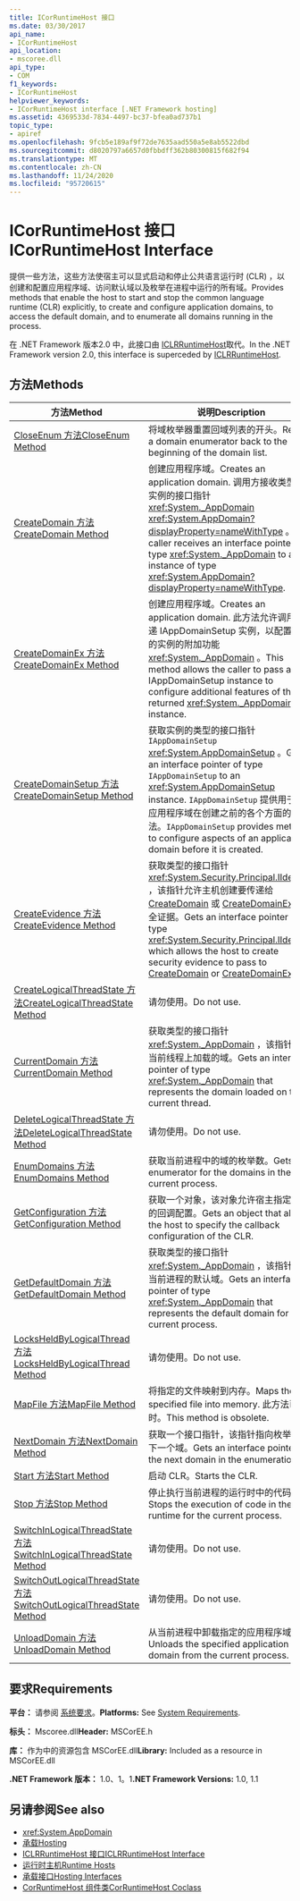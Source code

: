 ```yaml
---
title: ICorRuntimeHost 接口
ms.date: 03/30/2017
api_name:
- ICorRuntimeHost
api_location:
- mscoree.dll
api_type:
- COM
f1_keywords:
- ICorRuntimeHost
helpviewer_keywords:
- ICorRuntimeHost interface [.NET Framework hosting]
ms.assetid: 4369533d-7834-4497-bc37-bfea0ad737b1
topic_type:
- apiref
ms.openlocfilehash: 9fcb5e189af9f72de7635aad550a5e8ab5522dbd
ms.sourcegitcommit: d8020797a6657d0fbbdff362b80300815f682f94
ms.translationtype: MT
ms.contentlocale: zh-CN
ms.lasthandoff: 11/24/2020
ms.locfileid: "95720615"
---
```

# <a name="icorruntimehost-interface"></a><span data-ttu-id="68600-102">ICorRuntimeHost 接口</span><span class="sxs-lookup"><span data-stu-id="68600-102">ICorRuntimeHost Interface</span></span>

<span data-ttu-id="68600-103">提供一些方法，这些方法使宿主可以显式启动和停止公共语言运行时 (CLR) ，以创建和配置应用程序域、访问默认域以及枚举在进程中运行的所有域。</span><span class="sxs-lookup"><span data-stu-id="68600-103">Provides methods that enable the host to start and stop the common language runtime (CLR) explicitly, to create and configure application domains, to access the default domain, and to enumerate all domains running in the process.</span></span>  
  
 <span data-ttu-id="68600-104">在 .NET Framework 版本2.0 中，此接口由 [ICLRRuntimeHost](iclrruntimehost-interface.md)取代。</span><span class="sxs-lookup"><span data-stu-id="68600-104">In the .NET Framework version 2.0, this interface is superceded by [ICLRRuntimeHost](iclrruntimehost-interface.md).</span></span>  
  
## <a name="methods"></a><span data-ttu-id="68600-105">方法</span><span class="sxs-lookup"><span data-stu-id="68600-105">Methods</span></span>  
  
|<span data-ttu-id="68600-106">方法</span><span class="sxs-lookup"><span data-stu-id="68600-106">Method</span></span>|<span data-ttu-id="68600-107">说明</span><span class="sxs-lookup"><span data-stu-id="68600-107">Description</span></span>|  
|------------|-----------------|  
|[<span data-ttu-id="68600-108">CloseEnum 方法</span><span class="sxs-lookup"><span data-stu-id="68600-108">CloseEnum Method</span></span>](icorruntimehost-closeenum-method.md)|<span data-ttu-id="68600-109">将域枚举器重置回域列表的开头。</span><span class="sxs-lookup"><span data-stu-id="68600-109">Resets a domain enumerator back to the beginning of the domain list.</span></span>|  
|[<span data-ttu-id="68600-110">CreateDomain 方法</span><span class="sxs-lookup"><span data-stu-id="68600-110">CreateDomain Method</span></span>](icorruntimehost-createdomain-method.md)|<span data-ttu-id="68600-111">创建应用程序域。</span><span class="sxs-lookup"><span data-stu-id="68600-111">Creates an application domain.</span></span> <span data-ttu-id="68600-112">调用方接收类型为的实例的接口指针 <xref:System._AppDomain> <xref:System.AppDomain?displayProperty=nameWithType> 。</span><span class="sxs-lookup"><span data-stu-id="68600-112">The caller receives an interface pointer of type <xref:System._AppDomain> to an instance of type <xref:System.AppDomain?displayProperty=nameWithType>.</span></span>|  
|[<span data-ttu-id="68600-113">CreateDomainEx 方法</span><span class="sxs-lookup"><span data-stu-id="68600-113">CreateDomainEx Method</span></span>](icorruntimehost-createdomainex-method.md)|<span data-ttu-id="68600-114">创建应用程序域。</span><span class="sxs-lookup"><span data-stu-id="68600-114">Creates an application domain.</span></span> <span data-ttu-id="68600-115">此方法允许调用方传递 IAppDomainSetup 实例，以配置返回的实例的附加功能 <xref:System._AppDomain> 。</span><span class="sxs-lookup"><span data-stu-id="68600-115">This method allows the caller to pass an IAppDomainSetup instance to configure additional features of the returned <xref:System._AppDomain> instance.</span></span>|  
|[<span data-ttu-id="68600-116">CreateDomainSetup 方法</span><span class="sxs-lookup"><span data-stu-id="68600-116">CreateDomainSetup Method</span></span>](icorruntimehost-createdomainsetup-method.md)|<span data-ttu-id="68600-117">获取实例的类型的接口指针 `IAppDomainSetup` <xref:System.AppDomainSetup> 。</span><span class="sxs-lookup"><span data-stu-id="68600-117">Gets an interface pointer of type `IAppDomainSetup` to an <xref:System.AppDomainSetup> instance.</span></span> <span data-ttu-id="68600-118">`IAppDomainSetup` 提供用于配置应用程序域在创建之前的各个方面的方法。</span><span class="sxs-lookup"><span data-stu-id="68600-118">`IAppDomainSetup` provides methods to configure aspects of an application domain before it is created.</span></span>|  
|[<span data-ttu-id="68600-119">CreateEvidence 方法</span><span class="sxs-lookup"><span data-stu-id="68600-119">CreateEvidence Method</span></span>](icorruntimehost-createevidence-method.md)|<span data-ttu-id="68600-120">获取类型的接口指针 <xref:System.Security.Principal.IIdentity> ，该指针允许主机创建要传递给 [CreateDomain](icorruntimehost-createdomain-method.md) 或 [CreateDomainEx](icorruntimehost-createdomainex-method.md)的安全证据。</span><span class="sxs-lookup"><span data-stu-id="68600-120">Gets an interface pointer of type <xref:System.Security.Principal.IIdentity>, which allows the host to create security evidence to pass to [CreateDomain](icorruntimehost-createdomain-method.md) or [CreateDomainEx](icorruntimehost-createdomainex-method.md).</span></span>|  
|[<span data-ttu-id="68600-121">CreateLogicalThreadState 方法</span><span class="sxs-lookup"><span data-stu-id="68600-121">CreateLogicalThreadState Method</span></span>](icorruntimehost-createlogicalthreadstate-method.md)|<span data-ttu-id="68600-122">请勿使用。</span><span class="sxs-lookup"><span data-stu-id="68600-122">Do not use.</span></span>|  
|[<span data-ttu-id="68600-123">CurrentDomain 方法</span><span class="sxs-lookup"><span data-stu-id="68600-123">CurrentDomain Method</span></span>](icorruntimehost-currentdomain-method.md)|<span data-ttu-id="68600-124">获取类型的接口指针 <xref:System._AppDomain> ，该指针表示当前线程上加载的域。</span><span class="sxs-lookup"><span data-stu-id="68600-124">Gets an interface pointer of type <xref:System._AppDomain> that represents the domain loaded on the current thread.</span></span>|  
|[<span data-ttu-id="68600-125">DeleteLogicalThreadState 方法</span><span class="sxs-lookup"><span data-stu-id="68600-125">DeleteLogicalThreadState Method</span></span>](icorruntimehost-deletelogicalthreadstate-method.md)|<span data-ttu-id="68600-126">请勿使用。</span><span class="sxs-lookup"><span data-stu-id="68600-126">Do not use.</span></span>|  
|[<span data-ttu-id="68600-127">EnumDomains 方法</span><span class="sxs-lookup"><span data-stu-id="68600-127">EnumDomains Method</span></span>](icorruntimehost-enumdomains-method.md)|<span data-ttu-id="68600-128">获取当前进程中的域的枚举数。</span><span class="sxs-lookup"><span data-stu-id="68600-128">Gets an enumerator for the domains in the current process.</span></span>|  
|[<span data-ttu-id="68600-129">GetConfiguration 方法</span><span class="sxs-lookup"><span data-stu-id="68600-129">GetConfiguration Method</span></span>](icorruntimehost-getconfiguration-method.md)|<span data-ttu-id="68600-130">获取一个对象，该对象允许宿主指定 CLR 的回调配置。</span><span class="sxs-lookup"><span data-stu-id="68600-130">Gets an object that allows the host to specify the callback configuration of the CLR.</span></span>|  
|[<span data-ttu-id="68600-131">GetDefaultDomain 方法</span><span class="sxs-lookup"><span data-stu-id="68600-131">GetDefaultDomain Method</span></span>](icorruntimehost-getdefaultdomain-method.md)|<span data-ttu-id="68600-132">获取类型的接口指针 <xref:System._AppDomain> ，该指针表示当前进程的默认域。</span><span class="sxs-lookup"><span data-stu-id="68600-132">Gets an interface pointer of type <xref:System._AppDomain> that represents the default domain for the current process.</span></span>|  
|[<span data-ttu-id="68600-133">LocksHeldByLogicalThread 方法</span><span class="sxs-lookup"><span data-stu-id="68600-133">LocksHeldByLogicalThread Method</span></span>](icorruntimehost-locksheldbylogicalthread-method.md)|<span data-ttu-id="68600-134">请勿使用。</span><span class="sxs-lookup"><span data-stu-id="68600-134">Do not use.</span></span>|  
|[<span data-ttu-id="68600-135">MapFile 方法</span><span class="sxs-lookup"><span data-stu-id="68600-135">MapFile Method</span></span>](icorruntimehost-mapfile-method.md)|<span data-ttu-id="68600-136">将指定的文件映射到内存。</span><span class="sxs-lookup"><span data-stu-id="68600-136">Maps the specified file into memory.</span></span> <span data-ttu-id="68600-137">此方法已过时。</span><span class="sxs-lookup"><span data-stu-id="68600-137">This method is obsolete.</span></span>|  
|[<span data-ttu-id="68600-138">NextDomain 方法</span><span class="sxs-lookup"><span data-stu-id="68600-138">NextDomain Method</span></span>](icorruntimehost-nextdomain-method.md)|<span data-ttu-id="68600-139">获取一个接口指针，该指针指向枚举中的下一个域。</span><span class="sxs-lookup"><span data-stu-id="68600-139">Gets an interface pointer to the next domain in the enumeration.</span></span>|  
|[<span data-ttu-id="68600-140">Start 方法</span><span class="sxs-lookup"><span data-stu-id="68600-140">Start Method</span></span>](icorruntimehost-start-method.md)|<span data-ttu-id="68600-141">启动 CLR。</span><span class="sxs-lookup"><span data-stu-id="68600-141">Starts the CLR.</span></span>|  
|[<span data-ttu-id="68600-142">Stop 方法</span><span class="sxs-lookup"><span data-stu-id="68600-142">Stop Method</span></span>](icorruntimehost-stop-method.md)|<span data-ttu-id="68600-143">停止执行当前进程的运行时中的代码。</span><span class="sxs-lookup"><span data-stu-id="68600-143">Stops the execution of code in the runtime for the current process.</span></span>|  
|[<span data-ttu-id="68600-144">SwitchInLogicalThreadState 方法</span><span class="sxs-lookup"><span data-stu-id="68600-144">SwitchInLogicalThreadState Method</span></span>](icorruntimehost-switchinlogicalthreadstate-method.md)|<span data-ttu-id="68600-145">请勿使用。</span><span class="sxs-lookup"><span data-stu-id="68600-145">Do not use.</span></span>|  
|[<span data-ttu-id="68600-146">SwitchOutLogicalThreadState 方法</span><span class="sxs-lookup"><span data-stu-id="68600-146">SwitchOutLogicalThreadState Method</span></span>](icorruntimehost-switchoutlogicalthreadstate-method.md)|<span data-ttu-id="68600-147">请勿使用。</span><span class="sxs-lookup"><span data-stu-id="68600-147">Do not use.</span></span>|  
|[<span data-ttu-id="68600-148">UnloadDomain 方法</span><span class="sxs-lookup"><span data-stu-id="68600-148">UnloadDomain Method</span></span>](icorruntimehost-unloaddomain-method.md)|<span data-ttu-id="68600-149">从当前进程中卸载指定的应用程序域。</span><span class="sxs-lookup"><span data-stu-id="68600-149">Unloads the specified application domain from the current process.</span></span>|  
  
## <a name="requirements"></a><span data-ttu-id="68600-150">要求</span><span class="sxs-lookup"><span data-stu-id="68600-150">Requirements</span></span>  

 <span data-ttu-id="68600-151">**平台：** 请参阅 [系统要求](../../get-started/system-requirements.md)。</span><span class="sxs-lookup"><span data-stu-id="68600-151">**Platforms:** See [System Requirements](../../get-started/system-requirements.md).</span></span>  
  
 <span data-ttu-id="68600-152">**标头：** Mscoree.dll</span><span class="sxs-lookup"><span data-stu-id="68600-152">**Header:** MSCorEE.h</span></span>  
  
 <span data-ttu-id="68600-153">**库：** 作为中的资源包含 MSCorEE.dll</span><span class="sxs-lookup"><span data-stu-id="68600-153">**Library:** Included as a resource in MSCorEE.dll</span></span>  
  
 <span data-ttu-id="68600-154">**.NET Framework 版本：** 1.0、1。1</span><span class="sxs-lookup"><span data-stu-id="68600-154">**.NET Framework Versions:** 1.0, 1.1</span></span>  
  
## <a name="see-also"></a><span data-ttu-id="68600-155">另请参阅</span><span class="sxs-lookup"><span data-stu-id="68600-155">See also</span></span>

- <xref:System.AppDomain>
- [<span data-ttu-id="68600-156">承载</span><span class="sxs-lookup"><span data-stu-id="68600-156">Hosting</span></span>](index.md)
- [<span data-ttu-id="68600-157">ICLRRuntimeHost 接口</span><span class="sxs-lookup"><span data-stu-id="68600-157">ICLRRuntimeHost Interface</span></span>](iclrruntimehost-interface.md)
- <span data-ttu-id="68600-158">[运行时主机](/previous-versions/dotnet/netframework-4.0/a51xd4ze(v=vs.100))</span><span class="sxs-lookup"><span data-stu-id="68600-158">[Runtime Hosts](/previous-versions/dotnet/netframework-4.0/a51xd4ze(v=vs.100))</span></span>
- [<span data-ttu-id="68600-159">承载接口</span><span class="sxs-lookup"><span data-stu-id="68600-159">Hosting Interfaces</span></span>](hosting-interfaces.md)
- [<span data-ttu-id="68600-160">CorRuntimeHost 组件类</span><span class="sxs-lookup"><span data-stu-id="68600-160">CorRuntimeHost Coclass</span></span>](corruntimehost-coclass.md)
